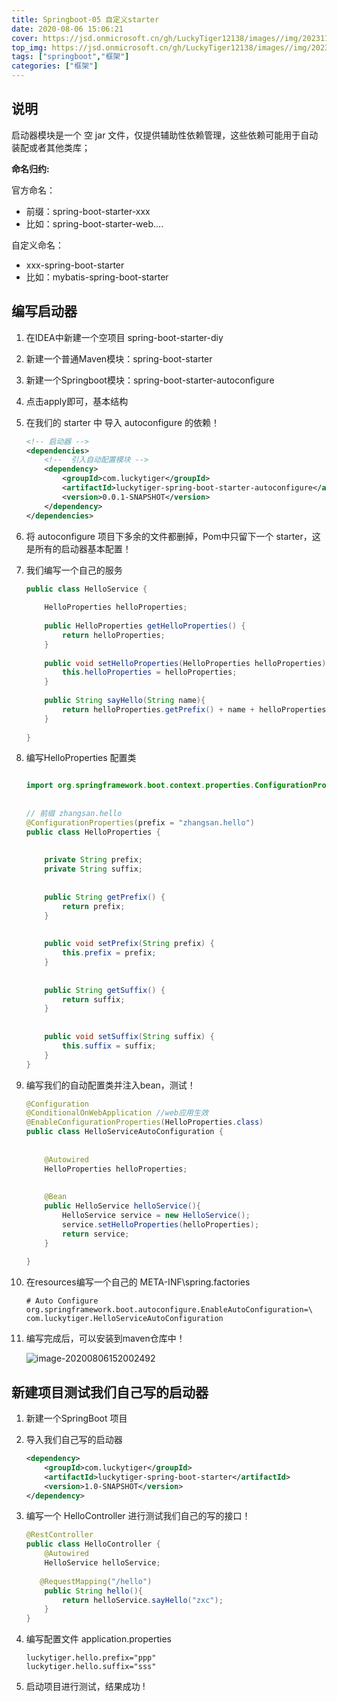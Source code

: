 ```yaml
---
title: Springboot-05 自定义starter
date: 2020-08-06 15:06:21
cover: https://jsd.onmicrosoft.cn/gh/LuckyTiger12138/images//img/202311102341313.png
top_img: https://jsd.onmicrosoft.cn/gh/LuckyTiger12138/images//img/202311101346217.webp
tags: ["springboot","框架"]
categories: ["框架"]
---
```


## 说明

启动器模块是一个 空 jar 文件，仅提供辅助性依赖管理，这些依赖可能用于自动装配或者其他类库；

**命名归约:**

官方命名：

- 前缀：spring-boot-starter-xxx
- 比如：spring-boot-starter-web....

自定义命名：

- xxx-spring-boot-starter
- 比如：mybatis-spring-boot-starter

## 编写启动器

1. 在IDEA中新建一个空项目 spring-boot-starter-diy

2. 新建一个普通Maven模块：spring-boot-starter

3. 新建一个Springboot模块：spring-boot-starter-autoconfigure

4. 点击apply即可，基本结构

5. 在我们的 starter 中 导入  autoconfigure 的依赖！

   ```xml
   <!-- 启动器 -->
   <dependencies>
       <!--  引入自动配置模块 -->
       <dependency>
           <groupId>com.luckytiger</groupId>
           <artifactId>luckytiger-spring-boot-starter-autoconfigure</artifactId>
           <version>0.0.1-SNAPSHOT</version>
       </dependency>
   </dependencies>
   ```

6. 将 autoconfigure 项目下多余的文件都删掉，Pom中只留下一个 starter，这是所有的启动器基本配置！

7. 我们编写一个自己的服务

   ```java
   public class HelloService {
    
       HelloProperties helloProperties;
    
       public HelloProperties getHelloProperties() {
           return helloProperties;
       }
    
       public void setHelloProperties(HelloProperties helloProperties) {
           this.helloProperties = helloProperties;
       }
    
       public String sayHello(String name){
           return helloProperties.getPrefix() + name + helloProperties.getSuffix();
       } 
    
   }
   ```

8. 编写HelloProperties 配置类

   ```java
   
   import org.springframework.boot.context.properties.ConfigurationProperties;
    
    
   // 前缀 zhangsan.hello
   @ConfigurationProperties(prefix = "zhangsan.hello")
   public class HelloProperties {
    
    
       private String prefix;
       private String suffix;
    
    
       public String getPrefix() {
           return prefix;
       }
    
    
       public void setPrefix(String prefix) {
           this.prefix = prefix;
       }
    
    
       public String getSuffix() {
           return suffix;
       }
    
    
       public void setSuffix(String suffix) {
           this.suffix = suffix;
       }
   }
   ```

9. 编写我们的自动配置类并注入bean，测试！

   ```java
   @Configuration
   @ConditionalOnWebApplication //web应用生效
   @EnableConfigurationProperties(HelloProperties.class)
   public class HelloServiceAutoConfiguration {
    
    
       @Autowired
       HelloProperties helloProperties;
    
    
       @Bean
       public HelloService helloService(){
           HelloService service = new HelloService();
           service.setHelloProperties(helloProperties);
           return service;
       } 
    
   }
   ```

10. 在resources编写一个自己的 META-INF\spring.factories

    ```properties
    # Auto Configure
    org.springframework.boot.autoconfigure.EnableAutoConfiguration=\
    com.luckytiger.HelloServiceAutoConfiguration
    ```

11. 编写完成后，可以安装到maven仓库中！

    ![image-20200806152002492](https://jsd.onmicrosoft.cn/gh/LuckyTiger12138/images/img/20200806152002.png)

## 新建项目测试我们自己写的启动器

1. 新建一个SpringBoot 项目

2. 导入我们自己写的启动器

   ```xml
   <dependency>
       <groupId>com.luckytiger</groupId>
       <artifactId>luckytiger-spring-boot-starter</artifactId>
       <version>1.0-SNAPSHOT</version>
   </dependency>
   ```

3. 编写一个 HelloController  进行测试我们自己的写的接口！

   ```java
   @RestController
   public class HelloController {
       @Autowired
       HelloService helloService;
    
      @RequestMapping("/hello")
       public String hello(){
           return helloService.sayHello("zxc");
       }
   }
   ```

4. 编写配置文件 application.properties

   ```properties
   luckytiger.hello.prefix="ppp"
   luckytiger.hello.suffix="sss"
   ```

5. 启动项目进行测试，结果成功 !
